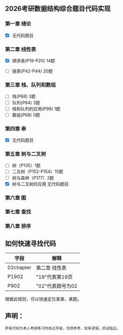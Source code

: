 ## 2026考研数据结构综合题目代码实现

### 第一章 绪论 

- [x] 无代码题目

### 第二章 线性表

- [x] 顺序表(P19-P20) 14题
  
- [ ] 链表(P42-P44) 20题
  

### 第三章 栈、队列和数组

- [ ] 栈(P68) 3题
- [ ] 队列(P84) 3题
- [ ] 栈和队列的应用(P96) 1题
- [ ] 数组(P68) 0题

### 第四章 串

- [x] 无代码题目

### 第五章 树与二叉树
- [ ] 树（P135）1题
- [ ] 二叉树（P152-P154）15题
- [ ] 树与森林（P177）2题
- [x] 树与二叉树的应用 无代码题目

### 第六章 图

### 第七章 查找

### 第八章 排序


## 如何快速寻找代码
| 字段| 解释|
|-----|----|
|02chapter| 第二章 线性表|
|P1902|"19"代表第19页|
|P902|"02"代表题号为02|

根据此规则，可以快速定位某章、某题。


## 声明：
    所有代码为本人考研练习时自己手敲，仅供参考，如有谬误，欢迎指正。
